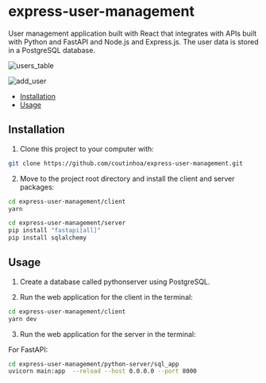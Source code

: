 # express-user-management

User management application built with React that integrates with APIs built with Python and FastAPI and Node.js and Express.js. 
The user data is stored in a PostgreSQL database.

![users_table](https://user-images.githubusercontent.com/104270514/188318080-4e775d98-88ab-4833-b5d8-3920f16ed2a3.jpg)


![add_user](https://user-images.githubusercontent.com/104270514/188318219-90269e1e-7112-4f18-a446-d98393b0af55.jpg)


- [Installation](#installation)
- [Usage](#usage)

## Installation

1. Clone this project to your computer with:

```sh
git clone https://github.com/coutinhoa/express-user-management.git
```

2. Move to the project root directory and install the client and server packages:

```sh
cd express-user-management/client
yarn
```

```sh
cd express-user-management/server
pip install "fastapi[all]"
pip install sqlalchemy
```

## Usage

1. Create a database called pythonserver using PostgreSQL.

2. Run the web application for the client in the terminal:

```sh
cd express-user-management/client
yarn dev

```
3. Run the web application for the server in the terminal:

For FastAPI:
```sh
cd express-user-management/python-server/sql_app
uvicorn main:app  --reload --host 0.0.0.0 --port 8000
```

